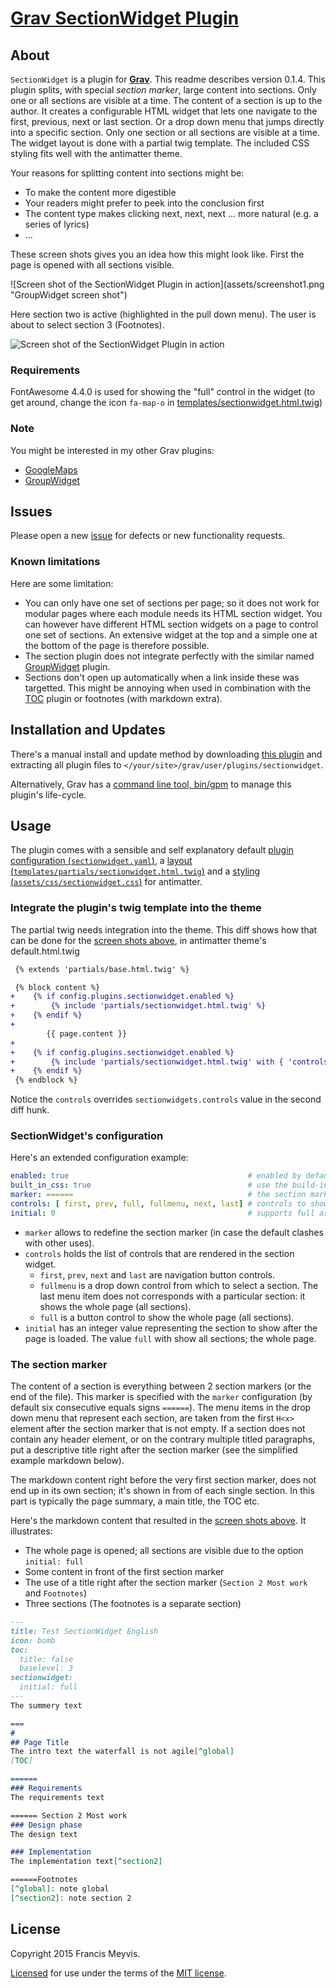 # [Grav SectionWidget Plugin][project]

## About

`SectionWidget` is a plugin for [**Grav**](http://getgrav.org).
This readme describes version 0.1.4.
This plugin splits, with special _section marker_, large content into sections. Only one or all sections are visible at a time.
The content of a section is up to the author.
It creates a configurable HTML widget that lets one navigate to the first, previous, next or last section.
Or a drop down menu that jumps directly into a specific section.
Only one section or all sections are visible at a time.
The widget layout is done with a partial twig template.
The included CSS styling fits well with the antimatter theme.

Your reasons for splitting content into sections might be:
* To make the content more digestible
* Your readers might prefer to peek into the conclusion first
* The content type makes clicking next, next, next ... more natural (e.g. a series of lyrics)
* ...

These screen shots gives you an idea how this might look like. First the page is opened with all sections visible.

<a name="screenshot">
![Screen shot of the SectionWidget Plugin in action](assets/screenshot1.png "GroupWidget screen shot")

Here section two is active (highlighted in the pull down menu). The user is about to select section 3 (Footnotes).

![Screen shot of the SectionWidget Plugin in action](assets/screenshot2.png "GroupWidget screen shot")
</a>


### Requirements

FontAwesome 4.4.0 is used for showing the "full" control in the widget
(to get around, change the icon `fa-map-o` in 
[templates/sectionwidget.html.twig](templates/partials/sectionwidget.html.twig))


### Note

You might be interested in my other Grav plugins:
 * [GoogleMaps](https://github.com/aptly-io/grav-plugin-googlemaps)
 * [GroupWidget](https://github.com/aptly-io/grav-plugin-groupwidget)


## Issues

Please open a new [issue][issues] for defects or new functionality requests.


### Known limitations

Here are some limitation:

* You can only have one set of sections per page;
  so it does not work for modular pages where each module needs its HTML section widget.
  You can however have different HTML section widgets on a page to control one set of sections.
  An extensive widget at the top and a simple one at the bottom of the page is therefore possible.
* The section plugin does not integrate perfectly with the similar named
  [GroupWidget](https://github.com/aptly-io/grav-plugin-groupwidget) plugin.
* Sections don't open up automatically when a link inside these was targetted.
  This might be annoying when used in combination with
  the [TOC](https://github.com/sommerregen/grav-plugin-toc/blob/master/README.md) plugin
  or footnotes (with markdown extra).


## Installation and Updates

There's a manual install and update method by downloading
[this plugin](https://github.com/aptly-io/grav-plugin-sectionwidget)
and extracting all plugin files to `</your/site>/grav/user/plugins/sectionwidget`.

Alternatively, Grav has a
[command line tool, bin/gpm](http://learn.getgrav.org/advanced/grav-gpm)
to manage this plugin's life-cycle.


## Usage

The plugin comes with a sensible and self explanatory default
[plugin configuration (`sectionwidget.yaml`)](sectionwidget.yaml),
a [layout (`templates/partials/sectionwidget.html.twig`)](templates/partials/sectionwidget.html.twig)
and a [styling (`assets/css/sectionwidget.css`)](assets/css/sectionwidget.css) for antimatter.


### Integrate the plugin's twig template into the theme

The partial twig needs integration into the theme.
This diff shows how that can be done for the [screen shots above](#screenshot),
in antimatter theme's default.html.twig

```diff
 {% extends 'partials/base.html.twig' %}

 {% block content %}
+    {% if config.plugins.sectionwidget.enabled %}
+        {% include 'partials/sectionwidget.html.twig' %}
+    {% endif %}
+
        {{ page.content }}
+
+    {% if config.plugins.sectionwidget.enabled %}
+        {% include 'partials/sectionwidget.html.twig' with { 'controls':['prev','next'] } %}
+    {% endif %}
 {% endblock %}
```

Notice the `controls` overrides `sectionwidgets.controls` value in the second diff hunk.


### SectionWidget's configuration

Here's an extended configuration example:

```yaml
enabled: true                                        # enabled by default
built_in_css: true                                   # use the build-in css
marker: ======                                       # the section marker
controls: [ first, prev, full, fullmenu, next, last] # controls to show
initial: 0                                           # supports full as well (whole page visible)
```

* `marker` allows to redefine the section marker (in case the default clashes with other uses).
* `controls` holds the list of controls that are rendered in the section widget.
  * `first`, `prev`, `next` and `last` are navigation button controls.
  * `fullmenu` is a drop down control from which to select a section.
     The last menu item does not corresponds with a particular section: it shows the whole page (all sections).
  * `full` is a button control to show the whole page (all sections).
* `initial` has an integer value representing the section to show after the page is loaded.
  The value `full` with show all sections; the whole page.


### The section marker

The content of a section is everything between 2 section markers (or the end of the file).
This marker is specified with the `marker` configuration (by default six consecutive equals signs `======`).
The menu items in the drop down menu that represent each section,
are taken from the first `H<x>` element after the section marker that is not empty.
If a section does not contain any header element,
or on the contrary multiple titled paragraphs,
put a descriptive title right after the section marker (see the simplified example markdown below).

The markdown content right before the very first section marker,
does not end up in its own section; it's shown in from of each single section.
In this part is typically the page summary, a main title, the TOC etc.

Here's the markdown content that resulted in the [screen shots above](#screenshot).
It illustrates:
* The whole page is opened; all sections are visible due to the option `initial: full`
* Some content in front of the first section marker
* The use of a title right after the section marker (`Section 2 Most work` and `Footnotes`)
* Three sections (The footnotes is a separate section)

``` markdown
---
title: Test SectionWidget English
icon: bomb
toc:
  title: false
  baselevel: 3
sectionwidget:
  initial: full
---
The summery text

===
# 
## Page Title
The intro text the waterfall is not agile[^global]
[TOC]

======
### Requirements
The requirements text

====== Section 2 Most work
### Design phase
The design text

### Implementation
The implementation text[^section2]

======Footnotes
[^global]: note global
[^section2]: note section 2
```


## License

Copyright 2015 Francis Meyvis.

[Licensed](LICENSE) for use under the terms of the [MIT license][mit-license].


[project]: https://github.com/aptly-io/grav-plugin-sectionwidget
[issues]: https://github.com/aptly-io/grav-plugin-sectionwidget/issues "GitHub Issues for Grav SectionWidget Plugin"
[mit-license]: http://www.opensource.org/licenses/mit-license.php "MIT license"
